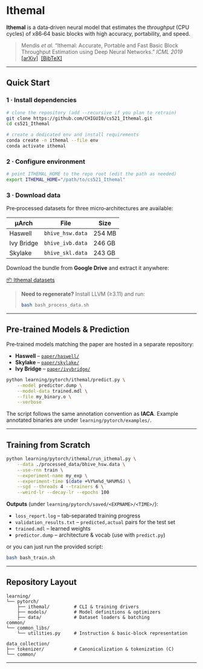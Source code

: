# Ithemal

**Ithemal** is a data‑driven neural model that estimates the *throughput* (CPU cycles) of x86‑64 basic blocks with high accuracy, portability, and speed.

> Mendis *et al.* “Ithemal: Accurate, Portable and Fast Basic Block Throughput Estimation using Deep Neural Networks.” *ICML 2019*
> [\[arXiv\]](https://arxiv.org/abs/1808.07412)  [\[BibTeX\]](http://groups.csail.mit.edu/commit/bibtex.cgi?key=ithemal-icml)

---

## Quick Start

### 1 · Install dependencies

```bash
# clone the repository (add --recursive if you plan to retrain)
git clone https://github.com/CHIGUI0/cs521_Ithemal.git
cd cs521_Ithemal

# create a dedicated env and install requirements
conda create -n ithemal --file env
conda activate ithemal
```

### 2 · Configure environment

```bash
# point ITHEMAL_HOME to the repo root (edit the path as needed)
export ITHEMAL_HOME="/path/to/cs521_Ithemal"
```

### 3 · Download data

Pre‑processed datasets for three micro‑architectures are available:

| µArch      | File             | Size   |
| ---------- | ---------------- | ------ |
| Haswell    | `bhive_hsw.data` | 254 MB |
| Ivy Bridge | `bhive_ivb.data` | 246 GB |
| Skylake    | `bhive_skl.data` | 243 GB |

Download the bundle from **Google Drive** and extract it anywhere:

[📦 Ithemal datasets](https://drive.google.com/file/d/1lr7k0Gomd2tHEvAw-jwRFFqnTcs4Rfg4/view?usp=sharing)

> **Need to regenerate?** Install LLVM (≥3.11) and run:
>
> ```bash
> bash bash_process_data.sh
> ```

---

## Pre‑trained Models & Prediction

Pre‑trained models matching the paper are hosted in a separate repository:

* **Haswell** – [`paper/haswell/`](https://github.com/psg-mit/Ithemal-models/blob/master/paper/haswell)
* **Skylake** – [`paper/skylake/`](https://github.com/psg-mit/Ithemal-models/blob/master/paper/skylake)
* **Ivy Bridge** – [`paper/ivybridge/`](https://github.com/psg-mit/Ithemal-models/blob/master/paper/ivybridge)

```bash
python learning/pytorch/ithemal/predict.py \
    --model predictor.dump \
    --model-data trained.mdl \
    --file my_binary.o \
    --verbose
```

The script follows the same annotation convention as **IACA**. Example annotated binaries are under `learning/pytorch/examples/`.

---

## Training from Scratch

```bash
python learning/pytorch/ithemal/run_ithemal.py \
    --data ./processed_data/bhive_hsw.data \
    --use-rnn train \
    --experiment-name my_exp \
    --experiment-time $(date +%Y%m%d_%H%M%S) \
    --sgd --threads 4 --trainers 6 \
    --weird-lr --decay-lr --epochs 100
```

**Outputs** (under `learning/pytorch/saved/<EXPNAME>/<TIME>/`):

* `loss_report.log` – tab‑separated training progress
* `validation_results.txt` – `predicted,actual` pairs for the test set
* `trained.mdl` – learned weights
* `predictor.dump` – architecture & vocab (use with `predict.py`)


or you can just run the provided script:

```bash
bash bash_train.sh
```
---

## Repository Layout

```
learning/
└── pytorch/
    ├── ithemal/         # CLI & training drivers
    ├── models/          # Model definitions & optimizers
    ├── data/            # Dataset loaders & batching
common/
└── common_libs/
    └── utilities.py     # Instruction & basic‑block representation

data_collection/
├── tokenizer/           # Canonicalization & tokenization (C)
└── common/
```

---
